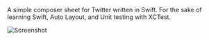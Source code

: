 A simple composer sheet for Twitter written in Swift. For the sake of learning Swift, Auto Layout, and Unit testing with XCTest.

![Screenshot](https://raw.githubusercontent.com/nicnocquee/ComposerSheet/master/screenshot.png)
